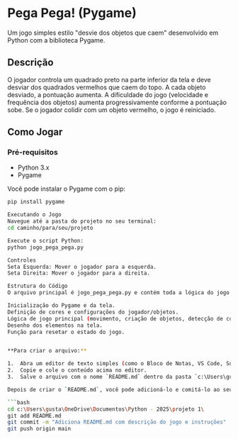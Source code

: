 # Pega Pega! (Pygame)

Um jogo simples estilo "desvie dos objetos que caem" desenvolvido em Python com a biblioteca Pygame.

## Descrição

O jogador controla um quadrado preto na parte inferior da tela e deve desviar dos quadrados vermelhos que caem do topo.
A cada objeto desviado, a pontuação aumenta.
A dificuldade do jogo (velocidade e frequência dos objetos) aumenta progressivamente conforme a pontuação sobe.
Se o jogador colidir com um objeto vermelho, o jogo é reiniciado.

## Como Jogar

### Pré-requisitos

*   Python 3.x
*   Pygame

Você pode instalar o Pygame com o pip:
```bash
pip install pygame

Executando o Jogo
Navegue até a pasta do projeto no seu terminal:
cd caminho/para/seu/projeto

Execute o script Python:
python jogo_pega_pega.py

Controles
Seta Esquerda: Mover o jogador para a esquerda.
Seta Direita: Mover o jogador para a direita.

Estrutura do Código
O arquivo principal é jogo_pega_pega.py e contém toda a lógica do jogo, incluindo:

Inicialização do Pygame e da tela.
Definição de cores e configurações do jogador/objetos.
Lógica de jogo principal (movimento, criação de objetos, detecção de colisão, pontuação, aumento de dificuldade).
Desenho dos elementos na tela.
Função para resetar o estado do jogo.


**Para criar o arquivo:**

1.  Abra um editor de texto simples (como o Bloco de Notas, VS Code, Sublime Text, etc.).
2.  Copie e cole o conteúdo acima no editor.
3.  Salve o arquivo com o nome `README.md` dentro da pasta `c:\Users\gusta\OneDrive\Documentos\Python - 2025\projeto 1\`.

Depois de criar o `README.md`, você pode adicioná-lo e comitá-lo ao seu repositório Git:

```bash
cd c:\Users\gusta\OneDrive\Documentos\Python - 2025\projeto 1\
git add README.md
git commit -m "Adiciona README.md com descrição do jogo e instruções"
git push origin main
